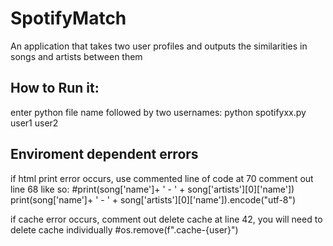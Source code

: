 # SpotifyMatch
An application that takes two user profiles and outputs the similarities in songs and artists between them

## How to Run it:
enter python file name followed by two usernames:
python spotifyxx.py user1 user2

## Enviroment dependent errors
if html print error occurs, use commented line of code at 70 comment out line 68 like so:
        #print(song['name']+ ' - ' + song['artists'][0]['name'])
        print(song['name']+ ' - ' + song['artists'][0]['name']).encode("utf-8")


if cache error occurs, comment out delete cache at line 42, you will need to delete cache individually
        #os.remove(f".cache-{user}")
